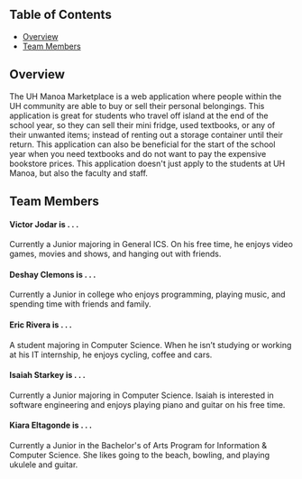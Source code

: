 ## Table of Contents

* [Overview](#overview)
* [Team Members](#team-members)

## Overview

The UH Manoa Marketplace is a web application where people within the UH community are able to buy or sell their personal belongings. This application is great for students who travel off island at the end of the school year, so they can sell their mini fridge, used textbooks, or any of their unwanted items; instead of renting out a storage container until their return. This application can also be beneficial for the start of the school year when you need textbooks and do not want to pay the expensive bookstore prices. This application doesn't just apply to the students at UH Manoa, but also the faculty and staff. 

## Team Members

#### Victor Jodar is . . . 

Currently a Junior majoring in General ICS. On his free time, he enjoys video games, movies and shows, and hanging out with friends.

#### Deshay Clemons is . . . 

Currently a Junior in college who enjoys programming, playing music, and spending time with friends and family.

#### Eric Rivera is . . .

A student majoring in Computer Science. When he isn’t studying or working at his IT internship, he enjoys cycling, coffee and cars.

#### Isaiah Starkey is . . . 

Currently a Junior majoring in Computer Science. Isaiah is interested in software engineering and enjoys playing piano and guitar on his free time.

#### Kiara Eltagonde is . . .

Currently a Junior in the Bachelor's of Arts Program for Information & Computer Science. She likes going to the beach, bowling, and playing ukulele and guitar.
